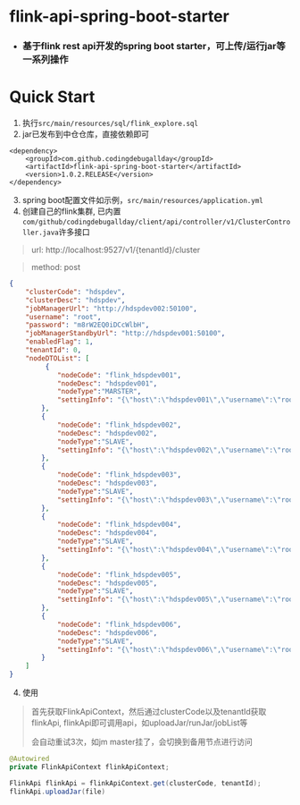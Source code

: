 # flink-api-spring-boot-starter

- ### 基于flink rest api开发的spring boot starter，可上传/运行jar等一系列操作

# Quick Start

1. 执行```src/main/resources/sql/flink_explore.sql```
2. jar已发布到中仓仓库，直接依赖即可
```pom
<dependency>
    <groupId>com.github.codingdebugallday</groupId>
    <artifactId>flink-api-spring-boot-starter</artifactId>
    <version>1.0.2.RELEASE</version>
</dependency>
```
3. spring boot配置文件如示例，```src/main/resources/application.yml```
4. 创建自己的flink集群, 已内置```com/github/codingdebugallday/client/api/controller/v1/ClusterController.java```许多接口
> url: http://localhost:9527/v1/{tenantId}/cluster

> method: post
```json
{
    "clusterCode": "hdspdev",
    "clusterDesc": "hdspdev",
    "jobManagerUrl": "http://hdspdev002:50100",
    "username": "root",
    "password": "m8rW2EQ0iDCcWlbH",
    "jobManagerStandbyUrl": "http://hdspdev001:50100",
    "enabledFlag": 1,
    "tenantId": 0,
    "nodeDTOList": [
    	 {
            "nodeCode": "flink_hdspdev001",
            "nodeDesc": "hdspdev001",
            "nodeType":"MARSTER",
            "settingInfo": "{\"host\":\"hdspdev001\",\"username\":\"root\",\"password\":\"m8rW2EQ0iDCcWlbH\"}"
        },
        {
            "nodeCode": "flink_hdspdev002",
            "nodeDesc": "hdspdev002",
            "nodeType":"SLAVE",
            "settingInfo": "{\"host\":\"hdspdev002\",\"username\":\"root\",\"password\":\"m8rW2EQ0iDCcWlbH\"}"
        },
        {
            "nodeCode": "flink_hdspdev003",
            "nodeDesc": "hdspdev003",
            "nodeType":"SLAVE",
            "settingInfo": "{\"host\":\"hdspdev003\",\"username\":\"root\",\"password\":\"m8rW2EQ0iDCcWlbH\"}"
        },
        {
            "nodeCode": "flink_hdspdev004",
            "nodeDesc": "hdspdev004",
            "nodeType":"SLAVE",
            "settingInfo": "{\"host\":\"hdspdev004\",\"username\":\"root\",\"password\":\"m8rW2EQ0iDCcWlbH\"}"
        },
        {
            "nodeCode": "flink_hdspdev005",
            "nodeDesc": "hdspdev005",
            "nodeType":"SLAVE",
            "settingInfo": "{\"host\":\"hdspdev005\",\"username\":\"root\",\"password\":\"m8rW2EQ0iDCcWlbH\"}"
        },
        {
            "nodeCode": "flink_hdspdev006",
            "nodeDesc": "hdspdev006",
            "nodeType":"SLAVE",
            "settingInfo": "{\"host\":\"hdspdev006\",\"username\":\"root\",\"password\":\"m8rW2EQ0iDCcWlbH\"}"
        }
    ]
}
```
4. 使用
> 首先获取FlinkApiContext，然后通过clusterCode以及tenantId获取flinkApi, 
>flinkApi即可调用api，如uploadJar/runJar/jobList等
>
> 会自动重试3次，如jm master挂了，会切换到备用节点进行访问

```java
@Autowired
private FlinkApiContext flinkApiContext;

FlinkApi flinkApi = flinkApiContext.get(clusterCode, tenantId);
flinkApi.uploadJar(file)
```
